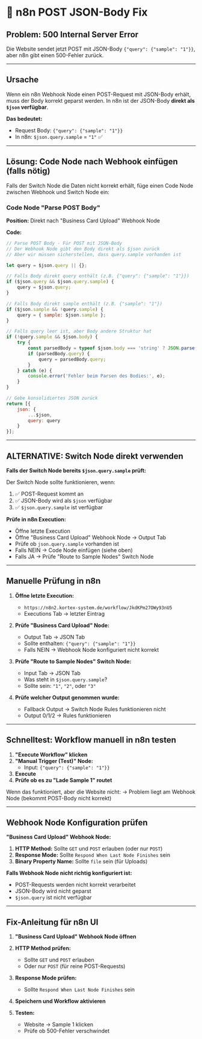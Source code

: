 # 🔧 n8n POST JSON-Body Fix

## Problem: 500 Internal Server Error

Die Website sendet jetzt POST mit JSON-Body `{"query": {"sample": "1"}}`, aber n8n gibt einen 500-Fehler zurück.

---

## Ursache

Wenn ein n8n Webhook Node einen POST-Request mit JSON-Body erhält, muss der Body korrekt geparst werden. In n8n ist der JSON-Body **direkt als `$json` verfügbar**.

**Das bedeutet:**
- Request Body: `{"query": {"sample": "1"}}`
- In n8n: `$json.query.sample` = `"1"` ✅

---

## Lösung: Code Node nach Webhook einfügen (falls nötig)

Falls der Switch Node die Daten nicht korrekt erhält, füge einen Code Node zwischen Webhook und Switch Node ein:

### Code Node "Parse POST Body"

**Position:** Direkt nach "Business Card Upload" Webhook Node

**Code:**
```javascript
// Parse POST Body - Für POST mit JSON-Body
// Der Webhook Node gibt den Body direkt als $json zurück
// Aber wir müssen sicherstellen, dass query.sample vorhanden ist

let query = $json.query || {};

// Falls Body direkt query enthält (z.B. {"query": {"sample": "1"}})
if ($json.query && $json.query.sample) {
    query = $json.query;
}

// Falls Body direkt sample enthält (z.B. {"sample": "1"})
if ($json.sample && !query.sample) {
    query = { sample: $json.sample };
}

// Falls query leer ist, aber Body andere Struktur hat
if (!query.sample && $json.body) {
    try {
        const parsedBody = typeof $json.body === 'string' ? JSON.parse($json.body) : $json.body;
        if (parsedBody.query) {
            query = parsedBody.query;
        }
    } catch (e) {
        console.error('Fehler beim Parsen des Bodies:', e);
    }
}

// Gebe konsolidiertes JSON zurück
return [{
    json: {
        ...$json,
        query: query
    }
}];
```

---

## ALTERNATIVE: Switch Node direkt verwenden

**Falls der Switch Node bereits `$json.query.sample` prüft:**

Der Switch Node sollte funktionieren, wenn:
1. ✅ POST-Request kommt an
2. ✅ JSON-Body wird als `$json` verfügbar
3. ✅ `$json.query.sample` ist verfügbar

**Prüfe in n8n Execution:**
- Öffne letzte Execution
- Öffne "Business Card Upload" Webhook Node → Output Tab
- Prüfe ob `json.query.sample` vorhanden ist
- Falls NEIN → Code Node einfügen (siehe oben)
- Falls JA → Prüfe "Route to Sample Nodes" Switch Node

---

## Manuelle Prüfung in n8n

1. **Öffne letzte Execution:**
   - `https://n8n2.kortex-system.de/workflow/JkdKPm27OWy93nU5`
   - Executions Tab → letzter Eintrag

2. **Prüfe "Business Card Upload" Node:**
   - Output Tab → JSON Tab
   - Sollte enthalten: `{"query": {"sample": "1"}}`
   - Falls NEIN → Webhook Node konfiguriert nicht korrekt

3. **Prüfe "Route to Sample Nodes" Switch Node:**
   - Input Tab → JSON Tab
   - Was steht in `$json.query.sample`?
   - Sollte sein: `"1"`, `"2"`, oder `"3"`

4. **Prüfe welcher Output genommen wurde:**
   - Fallback Output → Switch Node Rules funktionieren nicht
   - Output 0/1/2 → Rules funktionieren

---

## Schnelltest: Workflow manuell in n8n testen

1. **"Execute Workflow" klicken**
2. **"Manual Trigger (Test)" Node:**
   - Input: `{"query": {"sample": "1"}}`
3. **Execute**
4. **Prüfe ob es zu "Lade Sample 1" routet**

Wenn das funktioniert, aber die Website nicht:
→ Problem liegt am Webhook Node (bekommt POST-Body nicht korrekt)

---

## Webhook Node Konfiguration prüfen

**"Business Card Upload" Webhook Node:**

1. **HTTP Method:** Sollte `GET` und `POST` erlauben (oder nur `POST`)
2. **Response Mode:** Sollte `Respond When Last Node Finishes` sein
3. **Binary Property Name:** Sollte `file` sein (für Uploads)

**Falls Webhook Node nicht richtig konfiguriert ist:**
- POST-Requests werden nicht korrekt verarbeitet
- JSON-Body wird nicht geparst
- `$json.query` ist nicht verfügbar

---

## Fix-Anleitung für n8n UI

1. **"Business Card Upload" Webhook Node öffnen**
2. **HTTP Method prüfen:**
   - Sollte `GET` und `POST` erlauben
   - Oder nur `POST` (für reine POST-Requests)

3. **Response Mode prüfen:**
   - Sollte `Respond When Last Node Finishes` sein

4. **Speichern und Workflow aktivieren**

5. **Testen:**
   - Website → Sample 1 klicken
   - Prüfe ob 500-Fehler verschwindet

